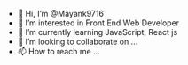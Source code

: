 - 👋 Hi, I’m @Mayank9716
- 👀 I’m interested in Front End Web Developer 
- 🌱 I’m currently learning JavaScript, React js
- 💞️ I’m looking to collaborate on ...
- 📫 How to reach me ...

<!---
Mayank9716/Mayank9716 is a ✨ special ✨ repository because its `README.md` (this file) appears on your GitHub profile.
You can click the Preview link to take a look at your changes.
--->
